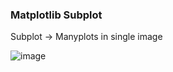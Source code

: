 ### Matplotlib Subplot 
Subplot -> Manyplots in single image

![image](https://github.com/meltred/python-lib-ml/assets/82411321/577dc51e-d667-451e-a166-9f7b743536c6)
